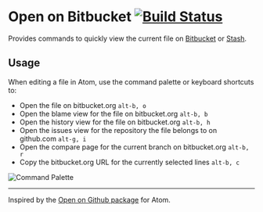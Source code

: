 # Open on Bitbucket [![Build Status](https://travis-ci.org/mark-adams/open-on-bitbucket.svg?branch=master)](https://travis-ci.org/mark-adams/open-on-bitbucket)

Provides commands to quickly view the current file on [Bitbucket](https://bitbucket.org) or [Stash](https://www.atlassian.com/stash/).

## Usage

When editing a file in Atom, use the command palette or keyboard shortcuts to:

- Open the file on bitbucket.org `alt-b, o`
- Open the blame view for the file on bitbucket.org `alt-b, b`
- Open the history view for the file on bitbucket.org `alt-b, h`
- Open the issues view for the repository the file belongs to on github.com `alt-g, i`
- Open the compare page for the current branch on bitbucket.org `alt-b, r`
- Copy the bitbucket.org URL for the currently selected lines `alt-b, c`

![Command Palette](https://cloud.githubusercontent.com/assets/472350/7668596/86267acc-fc06-11e4-92e4-8737a632a021.png)


---

Inspired by the [Open on Github package][open-on-github] for Atom.

[open-on-github]: https://github.com/atom/open-on-github
